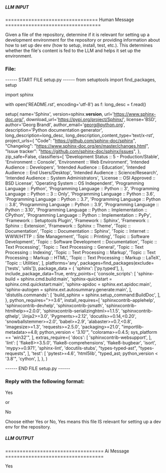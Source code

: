 ##### LLM INPUT #####
================================ Human Message =================================

Given a file of the repository, determine if it is relevant for setting up a development environment for the repository or providing information about how to set up dev env (how to setup, install, test, etc.). This determines whether the file's content is fed to the LLM and helps it set up the environment.

### File:
------ START FILE setup.py ------
from setuptools import find_packages, setup

import sphinx

with open('README.rst', encoding='utf-8') as f:
    long_desc = f.read()

setup(
    name='Sphinx',
    version=sphinx.__version__,
    url='https://www.sphinx-doc.org/',
    download_url='https://pypi.org/project/Sphinx/',
    license='BSD',
    author='Georg Brandl',
    author_email='georg@python.org',
    description='Python documentation generator',
    long_description=long_desc,
    long_description_content_type='text/x-rst',
    project_urls={
        "Code": "https://github.com/sphinx-doc/sphinx",
        "Changelog": "https://www.sphinx-doc.org/en/master/changes.html",
        "Issue tracker": "https://github.com/sphinx-doc/sphinx/issues",
    },
    zip_safe=False,
    classifiers=[
        'Development Status :: 5 - Production/Stable',
        'Environment :: Console',
        'Environment :: Web Environment',
        'Intended Audience :: Developers',
        'Intended Audience :: Education',
        'Intended Audience :: End Users/Desktop',
        'Intended Audience :: Science/Research',
        'Intended Audience :: System Administrators',
        'License :: OSI Approved :: BSD License',
        'Operating System :: OS Independent',
        'Programming Language :: Python',
        'Programming Language :: Python :: 3',
        'Programming Language :: Python :: 3 :: Only',
        'Programming Language :: Python :: 3.6',
        'Programming Language :: Python :: 3.7',
        'Programming Language :: Python :: 3.8',
        'Programming Language :: Python :: 3.9',
        'Programming Language :: Python :: 3.10',
        'Programming Language :: Python :: Implementation :: CPython',
        'Programming Language :: Python :: Implementation :: PyPy',
        'Framework :: Setuptools Plugin',
        'Framework :: Sphinx',
        'Framework :: Sphinx :: Extension',
        'Framework :: Sphinx :: Theme',
        'Topic :: Documentation',
        'Topic :: Documentation :: Sphinx',
        'Topic :: Internet :: WWW/HTTP :: Site Management',
        'Topic :: Printing',
        'Topic :: Software Development',
        'Topic :: Software Development :: Documentation',
        'Topic :: Text Processing',
        'Topic :: Text Processing :: General',
        'Topic :: Text Processing :: Indexing',
        'Topic :: Text Processing :: Markup',
        'Topic :: Text Processing :: Markup :: HTML',
        'Topic :: Text Processing :: Markup :: LaTeX',
        'Topic :: Utilities',
    ],
    platforms='any',
    packages=find_packages(exclude=['tests', 'utils']),
    package_data = {
        'sphinx': ['py.typed'],
    },
    include_package_data=True,
    entry_points={
        'console_scripts': [
            'sphinx-build = sphinx.cmd.build:main',
            'sphinx-quickstart = sphinx.cmd.quickstart:main',
            'sphinx-apidoc = sphinx.ext.apidoc:main',
            'sphinx-autogen = sphinx.ext.autosummary.generate:main',
        ],
        'distutils.commands': [
            'build_sphinx = sphinx.setup_command:BuildDoc',
        ],
    },
    python_requires=">=3.6",
    install_requires=[
        'sphinxcontrib-applehelp',
        'sphinxcontrib-devhelp',
        'sphinxcontrib-jsmath',
        'sphinxcontrib-htmlhelp>=2.0.0',
        'sphinxcontrib-serializinghtml>=1.1.5',
        'sphinxcontrib-qthelp',
        'Jinja2>=3.0',
        'Pygments>=2.12',
        'docutils>=0.14,<0.20',
        'snowballstemmer>=2.0',
        'babel>=2.9',
        'alabaster>=0.7,<0.8',
        'imagesize>=1.3',
        'requests>=2.5.0',
        'packaging>=21.0',
        "importlib-metadata>=4.8; python_version < '3.10'",
        "colorama>=0.4.5; sys_platform == 'win32'",
    ],
    extras_require={
        'docs': [
            'sphinxcontrib-websupport',
        ],
        'lint': [
            'flake8>=3.5.0',
            'flake8-comprehensions',
            'flake8-bugbear',
            'isort',
            'mypy>=0.971',
            'sphinx-lint',
            'docutils-stubs',
            "types-typed-ast",
            "types-requests",
        ],
        'test': [
            'pytest>=4.6',
            'html5lib',
            "typed_ast; python_version < '3.8'",
            'cython',
        ],
    },
)

------ END FILE setup.py ------

### Reply with the following format:

<rel>Yes</rel>

or

<rel>No</rel>

Choose either Yes or No, Yes means this file IS relevant for setting up a dev env for the repository.

##### LLM OUTPUT #####
================================== Ai Message ==================================

<rel>Yes</rel>